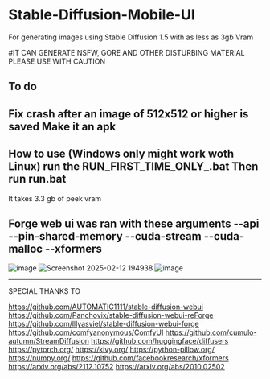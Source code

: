 # Stable-Diffusion-Mobile-UI
For generating images using Stable Diffusion 1.5 with as less as 3gb Vram

#IT CAN GENERATE NSFW, GORE AND OTHER DISTURBING MATERIAL PLEASE USE WITH CAUTION

To do 
----------------------------------------------------------------------------------------------------------------
Fix crash after an image of 512x512 or higher is saved
Make it an apk
----------------------------------------------------------------------------------------------------------------
How to use (Windows only might work woth Linux)
run the RUN_FIRST_TIME_ONLY_.bat
Then run run.bat
----------------------------------------------------------------------------------------------------------------
It takes 3.3 gb of peek vram

Forge web ui was ran with these arguments 
--api --pin-shared-memory --cuda-stream --cuda-malloc --xformers
----------------------------------------------------------------------------------------------------------------

![image](https://github.com/user-attachments/assets/c632e0d8-613d-41c8-bdb7-385208eb49f4)
![Screenshot 2025-02-12 194938](https://github.com/user-attachments/assets/4bd0779c-f8d4-49a0-b0b6-d99981c41f1e)
![image](https://github.com/user-attachments/assets/73180a6e-aa52-47f7-97d0-54a822a9de65)

----------------------------------------------------------------------------------------------------------------
SPECIAL THANKS TO 

https://github.com/AUTOMATIC1111/stable-diffusion-webui
https://github.com/Panchovix/stable-diffusion-webui-reForge
https://github.com/lllyasviel/stable-diffusion-webui-forge
https://github.com/comfyanonymous/ComfyUI
https://github.com/cumulo-autumn/StreamDiffusion
https://github.com/huggingface/diffusers
https://pytorch.org/
https://kivy.org/
https://python-pillow.org/
https://numpy.org/
https://github.com/facebookresearch/xformers
https://arxiv.org/abs/2112.10752
https://arxiv.org/abs/2010.02502
